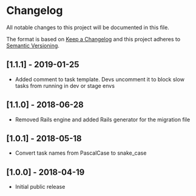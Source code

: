 # Changelog
All notable changes to this project will be documented in this file.

The format is based on [Keep a Changelog](http://keepachangelog.com/en/1.0.0/)
and this project adheres to [Semantic Versioning](http://semver.org/spec/v2.0.0.html).

## [1.1.1] - 2019-01-25
- Added comment to task template.  Devs uncomment it to block slow tasks from
  running in dev or stage envs

## [1.1.0] - 2018-06-28
- Removed Rails engine and added Rails generator for the migration file

## [1.0.1] - 2018-05-18
- Convert task names from PascalCase to snake_case

## [1.0.0] - 2018-04-19
- Initial public release
